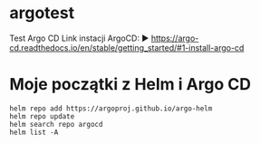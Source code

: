 # argotest
Test Argo CD
Link instacji ArgoCD: ►  https://argo-cd.readthedocs.io/en/stable/getting_started/#1-install-argo-cd

# Moje początki z Helm i Argo CD
```
helm repo add https://argoproj.github.io/argo-helm
helm repo update
helm search repo argocd
helm list -A
```
